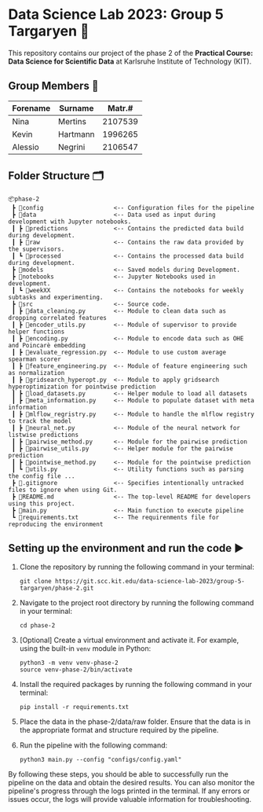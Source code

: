 # Data Science Lab 2023: Group 5 Targaryen 🐉
This repository contains our project of the phase 2 of the **Practical Course: Data Science for Scientific Data** at Karlsruhe Institute of Technology (KIT).

## Group Members 👤 
| Forename | Surname  | Matr.#  |
|----------|----------|---------|
| Nina     | Mertins  | 2107539 |
| Kevin    | Hartmann | 1996265 |
| Alessio  | Negrini  | 2106547 |

## Folder Structure 🗂️
```
📦phase-2
 ┣ 📂config                    <-- Configuration files for the pipeline
 ┣ 📂data                      <-- Data used as input during development with Jupyter notebooks. 
 ┃ ┣ 📂predictions             <-- Contains the predicted data build during development.
 ┃ ┣ 📂raw                     <-- Contains the raw data provided by the supervisors.
 ┃ ┗ 📂processed               <-- Contains the processed data build during development.
 ┣ 📂models                    <-- Saved models during Development.
 ┣ 📂notebooks                 <-- Jupyter Notebooks used in development.
 ┃ ┗ 📂weekXX                  <-- Contains the notebooks for weekly subtasks and experimenting.
 ┣ 📂src                       <-- Source code.
 ┃ ┣ 📜data_cleaning.py        <-- Module to clean data such as dropping correlated features
 ┃ ┣ 📜encoder_utils.py        <-- Module of supervisor to provide helper functions
 ┃ ┣ 📜encoding.py             <-- Module to encode data such as OHE and Poincarè embedding
 ┃ ┣ 📜evaluate_regression.py  <-- Module to use custom average spearman scorer
 ┃ ┣ 📜feature_engineering.py  <-- Module of feature engineering such as normalization
 ┃ ┣ 📜gridsearch_hyperopt.py  <-- Module to apply gridsearch hyperoptimization for pointwise prediction
 ┃ ┣ 📜load_datasets.py        <-- Helper module to load all datasets
 ┃ ┣ 📜meta_information.py     <-- Module to populate dataset with meta information
 ┃ ┣ 📜mlflow_regristry.py     <-- Module to handle the mlflow registry to track the model
 ┃ ┣ 📜neural_net.py           <-- Module of the neural network for listwise predictions
 ┃ ┣ 📜pairwise_method.py      <-- Module for the pairwise prediction
 ┃ ┣ 📜pairwise_utils.py       <-- Helper module for the pairwise prediction
 ┃ ┣ 📜pointwise_method.py     <-- Module for the pointwise prediction
 ┃ ┗ 📜utils.py                <-- Utility functions such as parsing the config file ...
 ┣ 📜.gitignore                <-- Specifies intentionally untracked files to ignore when using Git.
 ┣ 📜README.md                 <-- The top-level README for developers using this project. 
 ┣ 📜main.py                   <-- Main function to execute pipeline   
 ┗ 📜requirements.txt          <-- The requirenments file for reproducing the environment
```

## Setting up the environment and run the code ▶️

1. Clone the repository by running the following command in your terminal:

   ```
   git clone https://git.scc.kit.edu/data-science-lab-2023/group-5-targaryen/phase-2.git
   ```


2. Navigate to the project root directory by running the following command in your terminal:

   ```
   cd phase-2
   ```

3. [Optional] Create a virtual environment and activate it. For example, using the built-in `venv` module in Python:
   ```
   python3 -m venv venv-phase-2
   source venv-phase-2/bin/activate
   ```

4. Install the required packages by running the following command in your terminal:

   ```
   pip install -r requirements.txt
   ```

5. Place the data in the phase-2/data/raw folder. Ensure that the data is in the appropriate format and structure 
required by the pipeline.

6. Run the pipeline with the following command:

   ```
   python3 main.py --config "configs/config.yaml"
   ```

By following these steps, you should be able to successfully run the  pipeline on the data and obtain the desired 
results. You can also monitor the pipeline's progress through the logs printed in the terminal. If any errors or issues 
occur, the logs will provide valuable information for troubleshooting. 
